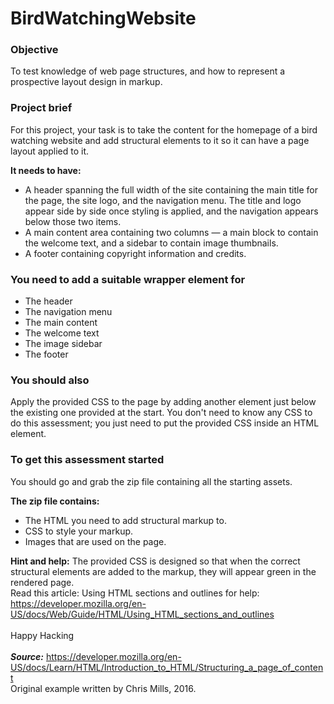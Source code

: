 # BirdWatchingWebsite

### Objective	

To test knowledge of web page structures, and how to represent a prospective layout design in markup.

### Project brief

For this project, your task is to take the content for the homepage of a bird watching website and add structural elements to it so it can have a page layout applied to it. 

**It needs to have:**
* A header spanning the full width of the site containing the main title for the page, the site logo, and the navigation menu. The title and logo appear side by side once styling is applied, and the navigation appears below those two items.
* A main content area containing two columns — a main block to contain the welcome text, and a sidebar to contain image thumbnails.
* A footer containing copyright information and credits.

### You need to add a suitable wrapper element for

* The header
* The navigation menu
* The main content
* The welcome text
* The image sidebar
* The footer

### You should also

Apply the provided CSS to the page by adding another <link> element just below the existing one provided at the start.
You don't need to know any CSS to do this assessment; you just need to put the provided CSS inside an HTML element.

### To get this assessment started 
You should go and grab the zip file containing all the starting assets.

**The zip file contains:**
* The HTML you need to add structural markup to.
* CSS to style your markup.
* Images that are used on the page.

**Hint and help:** 
The provided CSS is designed so that when the correct structural elements are added to the markup, they will appear green in the rendered page.<br>
Read this article: Using HTML sections and outlines for help: https://developer.mozilla.org/en-US/docs/Web/Guide/HTML/Using_HTML_sections_and_outlines
<br><br>
Happy Hacking
<br><br>
***Source:***
https://developer.mozilla.org/en-US/docs/Learn/HTML/Introduction_to_HTML/Structuring_a_page_of_content<br>
Original example written by Chris Mills, 2016.
